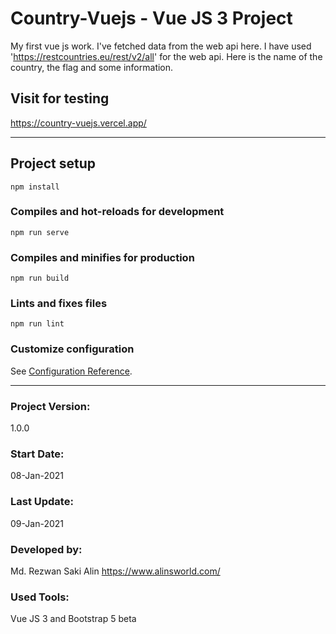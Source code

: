 # Country-Vuejs - Vue JS 3 Project

My first vue js work. I've fetched data from the web api here. I have used 'https://restcountries.eu/rest/v2/all' for the web api. Here is the name of the country, the flag and some information.

## Visit for testing

https://country-vuejs.vercel.app/

<hr>

## Project setup

```
npm install
```

### Compiles and hot-reloads for development

```
npm run serve
```

### Compiles and minifies for production

```
npm run build
```

### Lints and fixes files

```
npm run lint
```

### Customize configuration

See [Configuration Reference](https://cli.vuejs.org/config/).

<hr>

### Project Version:

1.0.0

### Start Date:

08-Jan-2021

### Last Update:

09-Jan-2021

### Developed by:

Md. Rezwan Saki Alin https://www.alinsworld.com/

### Used Tools:

Vue JS 3 and Bootstrap 5 beta
